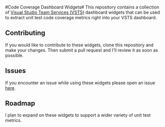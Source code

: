 #Code Coverage Dashboard Widgets# 
This repository contains a collection of [Visual Studio Team Services (VSTS)](https://www.visualstudio.com/en-us/products/visual-studio-team-services-vs.aspx) 
dashboard widgets that can be used to extract unit test code coverage metrics right into your VSTS dashboard.

## Contributing
If you would like to contribute to these widgets, clone this repository and make your changes. Then submit 
a pull request and I'll review it as soon as possible.

## Issues
If you encounter an issue while using these widgets please open an issue [here](https://github.com/sdavis3/CodeCoverageDashboardWidgets/issues).

## Roadmap
I plan to expand on these widgets to support a wider variety of unit test metrics.
